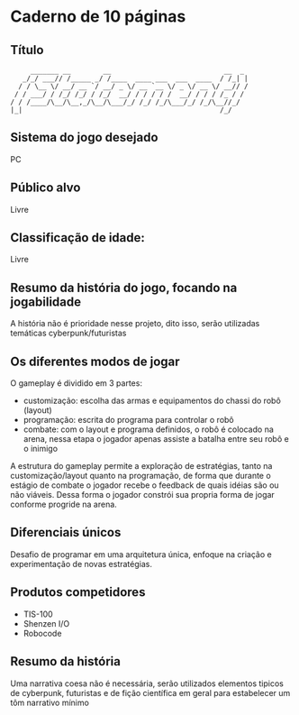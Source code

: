 # Caderno de 10 páginas  

## Título

```
     _______ __        __                            __  _ 
   _/_/ ___// /_____ _/ /____  ____ ___  ___  ____  / /_| |
  / / \__ \/ __/ __ `/ __/ _ \/ __ `__ \/ _ \/ __ \/ __// /
 / / ___/ / /_/ /_/ / /_/  __/ / / / / /  __/ / / / /_ / / 
/ / /____/\__/\__,_/\__/\___/_/ /_/ /_/\___/_/ /_/\__//_/  
|_|                                                 /_/    
```

## Sistema do jogo desejado
PC

## Público alvo
Livre

## Classificação de idade:
Livre

## Resumo da história do jogo, focando na jogabilidade
A história não é prioridade nesse projeto, dito isso, serão utilizadas temáticas cyberpunk/futuristas  

## Os diferentes modos de jogar
O gameplay é dividido em 3 partes:
- customização: escolha das armas e equipamentos do chassi do robô (layout)
- programação: escrita do programa para controlar o robô
- combate: com o layout e programa definidos, o robô é colocado na arena, nessa etapa o jogador apenas assiste a batalha entre seu robô e o inimigo

A estrutura do gameplay permite a exploração de estratégias, tanto na customização/layout quanto na programação, de forma que durante o estágio de combate o jogador recebe o feedback de quais idéias são ou não viáveis. Dessa forma o jogador constrói sua propria forma de jogar conforme progride na arena.  

## Diferenciais únicos
 Desafio de programar em uma arquitetura única, enfoque na criação e experimentação de novas estratégias.

## Produtos competidores
- TIS-100
- Shenzen I/O
- Robocode

## Resumo da história
Uma narrativa coesa não é necessária, serão utilizados elementos tipicos de cyberpunk, futuristas e de fição científica em geral para estabelecer um tôm narrativo mínimo 

